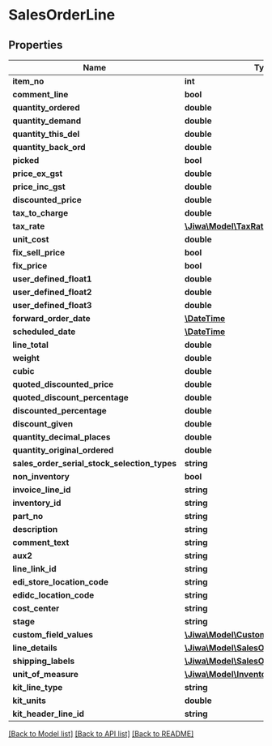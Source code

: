 # SalesOrderLine

## Properties
Name | Type | Description | Notes
------------ | ------------- | ------------- | -------------
**item_no** | **int** |  | [optional] 
**comment_line** | **bool** |  | [optional] 
**quantity_ordered** | **double** |  | [optional] 
**quantity_demand** | **double** |  | [optional] 
**quantity_this_del** | **double** |  | [optional] 
**quantity_back_ord** | **double** |  | [optional] 
**picked** | **bool** |  | [optional] 
**price_ex_gst** | **double** |  | [optional] 
**price_inc_gst** | **double** |  | [optional] 
**discounted_price** | **double** |  | [optional] 
**tax_to_charge** | **double** |  | [optional] 
**tax_rate** | [**\Jiwa\Model\TaxRate**](TaxRate.md) |  | [optional] 
**unit_cost** | **double** |  | [optional] 
**fix_sell_price** | **bool** |  | [optional] 
**fix_price** | **bool** |  | [optional] 
**user_defined_float1** | **double** |  | [optional] 
**user_defined_float2** | **double** |  | [optional] 
**user_defined_float3** | **double** |  | [optional] 
**forward_order_date** | [**\DateTime**](\DateTime.md) |  | [optional] 
**scheduled_date** | [**\DateTime**](\DateTime.md) |  | [optional] 
**line_total** | **double** |  | [optional] 
**weight** | **double** |  | [optional] 
**cubic** | **double** |  | [optional] 
**quoted_discounted_price** | **double** |  | [optional] 
**quoted_discount_percentage** | **double** |  | [optional] 
**discounted_percentage** | **double** |  | [optional] 
**discount_given** | **double** |  | [optional] 
**quantity_decimal_places** | **double** |  | [optional] 
**quantity_original_ordered** | **double** |  | [optional] 
**sales_order_serial_stock_selection_types** | **string** |  | [optional] 
**non_inventory** | **bool** |  | [optional] 
**invoice_line_id** | **string** |  | [optional] 
**inventory_id** | **string** |  | [optional] 
**part_no** | **string** |  | [optional] 
**description** | **string** |  | [optional] 
**comment_text** | **string** |  | [optional] 
**aux2** | **string** |  | [optional] 
**line_link_id** | **string** |  | [optional] 
**edi_store_location_code** | **string** |  | [optional] 
**edidc_location_code** | **string** |  | [optional] 
**cost_center** | **string** |  | [optional] 
**stage** | **string** |  | [optional] 
**custom_field_values** | [**\Jiwa\Model\CustomFieldValue[]**](CustomFieldValue.md) |  | [optional] 
**line_details** | [**\Jiwa\Model\SalesOrderLineDetail[]**](SalesOrderLineDetail.md) |  | [optional] 
**shipping_labels** | [**\Jiwa\Model\SalesOrderShippingLabel[]**](SalesOrderShippingLabel.md) |  | [optional] 
**unit_of_measure** | [**\Jiwa\Model\InventoryUnitOfMeasure**](InventoryUnitOfMeasure.md) |  | [optional] 
**kit_line_type** | **string** |  | [optional] 
**kit_units** | **double** |  | [optional] 
**kit_header_line_id** | **string** |  | [optional] 

[[Back to Model list]](../README.md#documentation-for-models) [[Back to API list]](../README.md#documentation-for-api-endpoints) [[Back to README]](../README.md)


